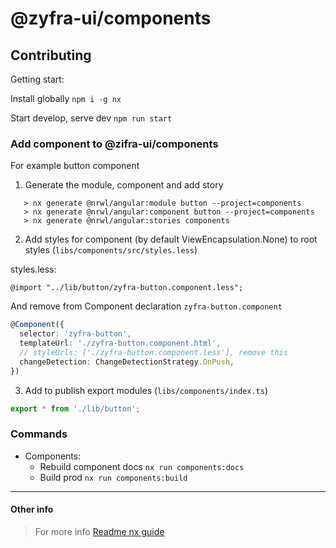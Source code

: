 # @zyfra-ui/components

## Contributing

Getting start:

Install globally `npm i -g nx`

Start develop, serve dev `npm run start`

### Add component to @zifra-ui/components

For example button component

1. Generate the module, component and add story

```
   > nx generate @nrwl/angular:module button --project=components
   > nx generate @nrwl/angular:component button --project=components
   > nx generate @nrwl/angular:stories components
```
2. Add styles for component (by default ViewEncapsulation.None) to root styles (`libs/components/src/styles.less`)

styles.less:
```less
@import "../lib/button/zyfra-button.component.less";

```

And remove from Component declaration `zyfra-button.component`

```ts
@Component({
  selector: 'zyfra-button',
  templateUrl: './zyfra-button.component.html',
  // styleUrls: ['./zyfra-button.component.less'], remove this
  changeDetection: ChangeDetectionStrategy.OnPush,
})
```

3. Add to publish export modules (`libs/components/index.ts`)

```ts
export * from './lib/button';


```

### Commands

- Components: 
  - Rebuild component docs `nx run components:docs`
  - Build prod `nx run components:build`



---------



#### Other info

> For more info [Readme nx guide](README_NX.md)